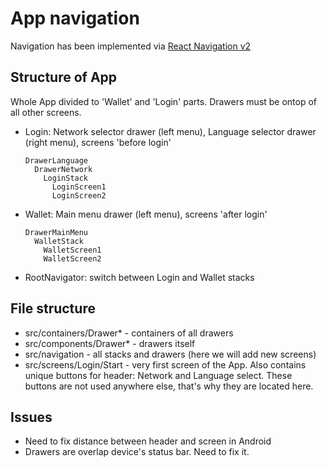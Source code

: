 # App navigation

Navigation has been implemented via [React Navigation v2](https://reactnavigation.org)

## Structure of App

Whole App divided to 'Wallet' and 'Login' parts.
Drawers must be ontop of all other screens.

* Login: Network selector drawer (left menu), Language selector drawer (right menu), screens 'before login'
    ```
    DrawerLanguage
      DrawerNetwork
        LoginStack
          LoginScreen1
          LoginScreen2
    ```
* Wallet: Main menu drawer (left menu), screens 'after login'
    ```
    DrawerMainMenu
      WalletStack
        WalletScreen1
        WalletScreen2
    ```
* RootNavigator: switch between Login and Wallet stacks

## File structure
* src/containers/Drawer* - containers of all drawers
* src/components/Drawer* - drawers itself
* src/navigation - all stacks and drawers (here we will add new screens)
* src/screens/Login/Start - very first screen of the App. Also contains unique buttons for header: Network and Language select. These buttons are not used anywhere else, that's why they are located here.

## Issues
* Need to fix distance between header and screen in Android
* Drawers are overlap device's status bar. Need to fix it.
